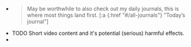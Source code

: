 - > May be worthwhile to also check out my daily journals, this is where most things land first.
  > [:a {:href "#/all-journals"} "Today’s journal"]
- TODO Short video content and it's potential (serious) harmful effects.
-